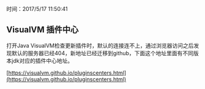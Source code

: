 时间：2017/5/17 11:50:41 

## VisualVM 插件中心

打开Java VisualVM检查更新插件时，默认的连接连不上，通过浏览器访问之后发现默认的服务器已经404，新地址已经迁移到github，下面这个地址里面有不同版本jdk对应的插件中心地址。 

[https://visualvm.github.io/pluginscenters.html](https://visualvm.github.io/pluginscenters.html)